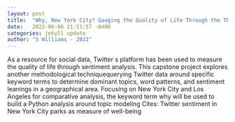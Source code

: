 ```yaml
---
layout: post
title:  "Why, New York City? Gauging the Quality of Life Through the Thoughts of Tweeters"
date:   2022-06-06 21:51:57 -0400
categories: jekyll update
author: "S Williams - 2022"
---
```

As a resource for social data, Twitter s platform has been used to measure the quality of life through sentiment analysis. This capstone project explores another methodological techniquequerying Twitter data around specific keyword terms to determine dominant topics, word patterns, and sentiment leanings in a geographical area. Focusing on New York City and Los Angeles for comparative analysis, the keyword term why will be used to build a Python analysis around topic modeling 
Cites: Twitter sentiment in New York City parks as measure of well-being